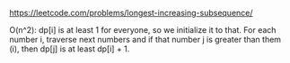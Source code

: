 https://leetcode.com/problems/longest-increasing-subsequence/  
  
O(n^2): dp[i] is at least 1 for everyone, so we initialize it to that. For each number i, traverse next numbers and if that number j is greater than them (i), then dp[j] is at least dp[i] + 1. 